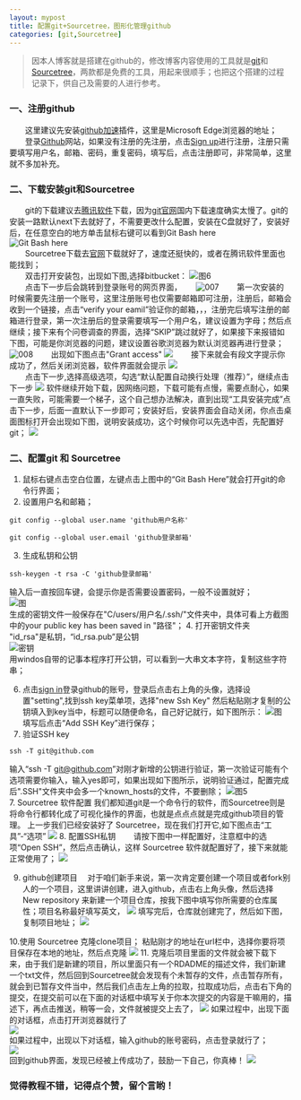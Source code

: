 ```yaml
---
layout: mypost
title: 配置git+Sourcetree，图形化管理github
categories: [git,Sourcetree]
---  
```

>因本人博客就是搭建在github的，修改博客内容使用的工具就是[git](https://git-scm.com/)和[Sourcetree](https://www.sourcetreeapp.com/)，两款都是免费的工具，用起来很顺手；也把这个搭建的过程记录下，供自己及需要的人进行参考。   

### 一、注册github
　　这里建议先安装[github加速](https://microsoftedge.microsoft.com/addons/detail/github%E5%8A%A0%E9%80%9F/ljceflkaahacpphaioldeledefadpmdp?hl=zh-CN)插件，这里是Microsoft Edge浏览器的地址；    
　　登录[Github](https://github.com/)网站，如果没有注册的先注册，点击[Sign up](https://github.com/join?ref_cta=Sign+up&ref_loc=header+logged+out&ref_page=%2F&source=header-home)进行注册，注册只需要填写用户名，邮箱、密码，重复密码，填写后，点击注册即可，非常简单，这里就不多加补充。
### 二、下载安装git和Sourcetree   
　　git的下载建议去[腾讯软件](https://pc.qq.com/search.html#!keyword=git)下载，因为[git官网](https://git-scm.com/)国内下载速度确实太慢了。git的安装一路默认next下去就好了，不需要更改什么配置，安装在C盘就好了，安装好后，在任意空白的地方单击鼠标右键可以看到Git Bash here  
![Git Bash here](https://muye-1302115079.cos.ap-guangzhou.myqcloud.com/%E5%9B%BE%E5%BA%8A/markdown/%E9%85%8D%E7%BD%AEgit%2BSourcetree/001.jpg)  
　　Sourcetree下载去[官网](https://www.sourcetreeapp.com/)下载就好了，速度还挺快的，或者在腾讯软件里面也能找到；  
　　双击打开安装包，出现如下图,选择bitbucket：
![图6](https://muye-1302115079.cos.ap-guangzhou.myqcloud.com/%E5%9B%BE%E5%BA%8A/markdown/%E9%85%8D%E7%BD%AEgit%2BSourcetree/006.jpg)  
　　点击下一步后会跳转到登录账号的网页界面，　　
![007](https://muye-1302115079.cos.ap-guangzhou.myqcloud.com/%E5%9B%BE%E5%BA%8A/markdown/%E9%85%8D%E7%BD%AEgit%2BSourcetree/007.jpg)
　　第一次安装的时候需要先注册一个账号，这里注册账号也仅需要邮箱即可注册，注册后，邮箱会收到一个链接，点击“verify your eamil”验证你的邮箱，，，注册完后填写注册的邮箱进行登录，第一次注册后的登录需要填写一个用户名，建议设置为字母；然后点继续；接下来有个问卷调查的界面，选择“SKIP”跳过就好了，如果接下来报错如下图，可能是你浏览器的问题，建议设置谷歌浏览器为默认浏览器再进行登录；
![008](https://muye-1302115079.cos.ap-guangzhou.myqcloud.com/%E5%9B%BE%E5%BA%8A/markdown/%E9%85%8D%E7%BD%AEgit%2BSourcetree/008.jpg)
　　出现如下图点击"Grant access"
![](https://muye-1302115079.cos.ap-guangzhou.myqcloud.com/%E5%9B%BE%E5%BA%8A/markdown/%E9%85%8D%E7%BD%AEgit%2BSourcetree/009.jpg)
　　接下来就会有段文字提示你成功了，然后关闭浏览器，软件界面就会提示
![](https://muye-1302115079.cos.ap-guangzhou.myqcloud.com/%E5%9B%BE%E5%BA%8A/markdown/%E9%85%8D%E7%BD%AEgit%2BSourcetree/010.jpg)   
　　点击下一步,选择高级选项，勾选“默认配置自动换行处理（推荐）”，继续点击下一步
 ![](https://muye-1302115079.cos.ap-guangzhou.myqcloud.com/%E5%9B%BE%E5%BA%8A/markdown/%E9%85%8D%E7%BD%AEgit%2BSourcetree/011.jpg)
软件继续开始下载，因网络问题，下载可能有点慢，需要点耐心，如果一直失败，可能需要一个梯子，这个自己想办法解决，直到出现“工具安装完成”点击下一步，后面一直默认下一步即可；安装好后，安装界面会自动关闭，你点击桌面图标打开会出现如下图，说明安装成功，这个时候你可以先选中否，先配置好git；
![](https://muye-1302115079.cos.ap-guangzhou.myqcloud.com/%E5%9B%BE%E5%BA%8A/markdown/%E9%85%8D%E7%BD%AEgit%2BSourcetree/012.jpg)

### 二、配置git 和 Sourcetree
1. 鼠标右键点击空白位置，左键点击上图中的“Git Bash Here”就会打开git的命令行界面；
2. 设置用户名和邮箱；  
```
git config --global user.name 'github用户名称'    
```  
```
git config --global user.email 'github登录邮箱'
```  
3. 生成私钥和公钥
```
ssh-keygen -t rsa -C 'github登录邮箱'
```  
输入后一直按回车键，会提示你是否需要设置密码，一般不设置就好；  
![图](https://muye-1302115079.cos.ap-guangzhou.myqcloud.com/%E5%9B%BE%E5%BA%8A/markdown/%E9%85%8D%E7%BD%AEgit%2BSourcetree/002.jpg)  
生成的密钥文件一般保存在"C/users/用户名/.ssh/"文件夹中，具体可看上方截图中的your public key has been saved in "路径"；
4. 打开密钥文件夹    
"id_rsa"是私钥，“id_rsa.pub”是公钥  
![密钥](https://muye-1302115079.cos.ap-guangzhou.myqcloud.com/%E5%9B%BE%E5%BA%8A/markdown/%E9%85%8D%E7%BD%AEgit%2BSourcetree/003.jpg)  
用windos自带的记事本程序打开公钥，可以看到一大串文本字符，复制这些字符串；  

6. 点击[sign in](https://github.com/login?return_to=%2Fjoin%3Fref_cta%3DSign%2Bup%26ref_loc%3Dheader%2Blogged%2Bout%26ref_page%3D%252F%26source%3Dheader-home)登录github的账号，登录后点击右上角的头像，选择设置"setting",找到ssh key菜单项，选择"new Ssh Key" 然后粘贴刚才复制的公钥填入到key当中，标题可以随便命名，自己好记就行，如下图所示：
![图](https://muye-1302115079.cos.ap-guangzhou.myqcloud.com/%E5%9B%BE%E5%BA%8A/markdown/%E9%85%8D%E7%BD%AEgit%2BSourcetree/004.jpg)
填写后点击“Add SSH Key”进行保存；
7. 验证SSH key  
```  
ssh -T git@github.com
```  
输入“ssh -T git@github.com”对刚才新增的公钥进行验证，第一次验证可能有个选项需要你输入，输入yes即可，如果出现如下图所示，说明验证通过，配置完成后".SSH"文件夹中会多一个known_hosts的文件，不要删除；
![图5](https://muye-1302115079.cos.ap-guangzhou.myqcloud.com/%E5%9B%BE%E5%BA%8A/markdown/%E9%85%8D%E7%BD%AEgit%2BSourcetree/005.jpg)  
7. Sourcetree 软件配置
我们都知道git是一个命令行的软件，而Sourcetree则是将命令行都转化成了可视化操作的界面，也就是点点点就是完成github项目的管理。
上一步我们已经安装好了 Sourcetree，现在我们打开它,如下图点击“工具”-“选项”
![](https://muye-1302115079.cos.ap-guangzhou.myqcloud.com/%E5%9B%BE%E5%BA%8A/markdown/%E9%85%8D%E7%BD%AEgit%2BSourcetree/013.jpg)
8. 配置SSH私钥
　　请按下图中一样配置好，注意框中的选项“Open SSH”，然后点击确认，这样 Sourcetree 软件就配置好了，接下来就能正常使用了；
![](https://muye-1302115079.cos.ap-guangzhou.myqcloud.com/%E5%9B%BE%E5%BA%8A/markdown/%E9%85%8D%E7%BD%AEgit%2BSourcetree/014.jpg)

9. github创建项目
　对于咱们新手来说，第一次肯定要创建一个项目或者fork别人的一个项目，这里讲讲创建，进入github，点击右上角头像，然后选择 New repository 来新建一个项目仓库，按我下图中填写你所需要的仓库属性；项目名称最好填写英文，
![](https://muye-1302115079.cos.ap-guangzhou.myqcloud.com/%E5%9B%BE%E5%BA%8A/markdown/%E9%85%8D%E7%BD%AEgit%2BSourcetree/018.jpg)
填写完后，仓库就创建完了，然后如下图，复制项目地址；
![](https://muye-1302115079.cos.ap-guangzhou.myqcloud.com/%E5%9B%BE%E5%BA%8A/markdown/%E9%85%8D%E7%BD%AEgit%2BSourcetree/019.jpg)

10.使用 Sourcetree 克隆clone项目；
粘贴刚才的地址在url栏中，选择你要将项目保存在本地的地址，然后点克隆
![](https://muye-1302115079.cos.ap-guangzhou.myqcloud.com/%E5%9B%BE%E5%BA%8A/markdown/%E9%85%8D%E7%BD%AEgit%2BSourcetree/020.jpg)
11. 克隆后项目里面的文件就会被下载下来，由于我们是新建的项目，所以里面只有一个RDADME的描述文件，我们新建一个txt文件，然后回到Sourcetree就会发现有个未暂存的文件，点击暂存所有，就会到已暂存文件当中，然后我们点击左上角的拉取，拉取成功后，点击右下角的提交，在提交前可以在下面的对话框中填写关于你本次提交的内容是干嘛用的，描述下，再点击推送，稍等一会，文件就被提交上去了，
![](https://muye-1302115079.cos.ap-guangzhou.myqcloud.com/%E5%9B%BE%E5%BA%8A/markdown/%E9%85%8D%E7%BD%AEgit%2BSourcetree/021.jpg)
如果过程中，出现下面的对话框，点击打开浏览器就行了  
![](https://muye-1302115079.cos.ap-guangzhou.myqcloud.com/%E5%9B%BE%E5%BA%8A/markdown/%E9%85%8D%E7%BD%AEgit%2BSourcetree/022.jpg)  
如果过程中，出现以下对话框，输入github的账号密码，点击登录就行了；  
![](https://muye-1302115079.cos.ap-guangzhou.myqcloud.com/%E5%9B%BE%E5%BA%8A/markdown/%E9%85%8D%E7%BD%AEgit%2BSourcetree/023.jpg)  
回到github界面，发现已经被上传成功了，鼓励一下自己，你真棒！
![](https://muye-1302115079.cos.ap-guangzhou.myqcloud.com/%E5%9B%BE%E5%BA%8A/markdown/%E9%85%8D%E7%BD%AEgit%2BSourcetree/024.jpg)
### 觉得教程不错，记得点个赞，留个言哟！